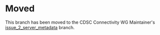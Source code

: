 # Moved

This branch has been moved to the CDSC Connectivity WG Maintainer's [issue_2_server_metadata](https://github.com/daniel-utilityapi/Connectivity/tree/issue_2_server_metadata) branch.

